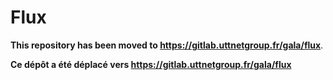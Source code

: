 Flux
====

**This repository has been moved to 
https://gitlab.uttnetgroup.fr/gala/flux**.

**Ce dépôt a été déplacé vers https://gitlab.uttnetgroup.fr/gala/flux**

